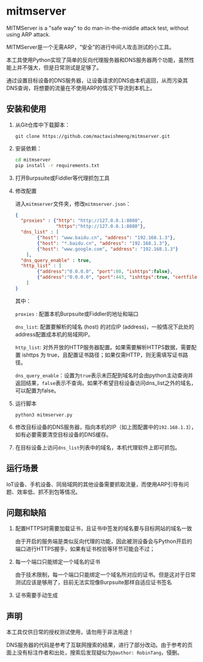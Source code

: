 # mitmserver
MITMServer is a "safe way" to do man-in-the-middle attack test, without using ARP attack.

MITMServer是一个无需ARP，“安全”的进行中间人攻击测试的小工具。

本工具使用Python实现了简单的反向代理服务器和DNS服务器两个功能，虽然性能上并不强大，但是日常测试是足够了。

通过设置目标设备的DNS服务器，让设备请求的DNS由本机返回，从而污染其DNS查询，将想要的流量在不使用ARP的情况下导流到本机上。

## 安装和使用

1. 从Git仓库中下载脚本：

   `git clone https://github.com/mactavishmeng/mitmserver.git`

2. 安装依赖：

   ```bash
   cd mitmserver
   pip install -r requirements.txt
   ```

3. 打开Burpsuite或Fiddler等代理抓包工具

4. 修改配置

   进入`mitmserver`文件夹，修改`mitmserver.json`：

   ```json
   {
     "proxies" : {"http": "http://127.0.0.1:8080",
                  "https":"http://127.0.0.1:8080"},
     "dns_list" : [
           {"host": "www.baidu.cn", "address": "192.168.1.3"},
           {"host": "*.baidu.cn", "address": "192.168.1.3"},
           {"host": "www.google.com", "address": "192.168.1.3"}
       ],
     "dns_query_enable" : true,
     "http_list" : [
           {"address":"0.0.0.0", "port":80, "ishttps":false},
           {"address":"0.0.0.0", "port":443, "ishttps":true, "certfile":"./certificate.crt", "keyfile":"./private_key.key"}
       ]
   }
   ```

   其中：

   `proxies` : 配置本机Burpsuite或Fiddler的地址和端口

   `dns_list`: 配置要解析的域名 (host) 的对应IP (address)，一般情况下此处的address配置成本机的局域网IP。

   `http_list`:   对外开放的HTTP服务器配置。如果需要解析HTTPS数据，需要配置 ishttps 为 true，且配置证书路径；如果仅需HTTP，则无需填写证书路径。

   `dns_query_enable`：设置为`true`表示未匹配到域名时会由python主动查询并返回结果，`false`表示不查询。如果不希望目标设备访问dns_list之外的域名，可以配置为false。

5. 运行脚本

   `python3 mitmserver.py`

6. 修改目标设备的DNS服务器，指向本机的IP（如上图配置中的`192.168.1.3`），如有必要需要清空目标设备的DNS缓存。

7. 在目标设备上访问`dns_list`列表中的域名，本机代理软件上即可抓包。

## 运行场景

IoT设备、手机设备、同局域网的其他设备需要抓取流量，而使用ARP引导有问题、效率低、抓不到包等情况。

## 问题和缺陷

1. 配置HTTPS时需要加载证书，且证书中签发的域名要与目标网站的域名一致

   由于开启的服务端是类似反向代理的功能，因此被测设备会与Python开启的端口进行HTTPS握手，如果有证书校验等环节可能会不过；

2. 每一个端口只能绑定一个域名的证书

   由于技术限制，每一个端口只能绑定一个域名所对应的证书。但是这对于日常测试应该是够用了，目前无法实现像Burpsuite那样自适应证书签名

3. 证书需要手动生成

## 声明

本工具仅供日常的授权测试使用，请勿用于非法用途！

DNS服务器的代码是参考了互联网搜索的结果，进行了部分改动。由于参考的页面上没有标注作者和出处，搜索后发现疑似为`@author: RobinTang`，侵删。

